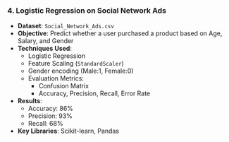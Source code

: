 ### 4. **Logistic Regression on Social Network Ads**
- **Dataset**: `Social_Network_Ads.csv`
- **Objective**: Predict whether a user purchased a product based on Age, Salary, and Gender
- **Techniques Used**:
  - Logistic Regression
  - Feature Scaling (`StandardScaler`)
  - Gender encoding (Male:1, Female:0)
  - Evaluation Metrics:
    - Confusion Matrix
    - Accuracy, Precision, Recall, Error Rate
- **Results**:
  - Accuracy: 86%
  - Precision: 93%
  - Recall: 68%
- **Key Libraries**: Scikit-learn, Pandas
